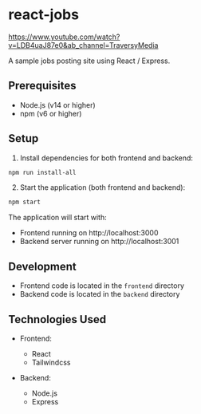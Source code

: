 # react-jobs

https://www.youtube.com/watch?v=LDB4uaJ87e0&ab_channel=TraversyMedia

A sample jobs posting site using React / Express.

## Prerequisites

- Node.js (v14 or higher)
- npm (v6 or higher)

## Setup

1. Install dependencies for both frontend and backend:

```bash
npm run install-all
```

2. Start the application (both frontend and backend):

```bash
npm start
```

The application will start with:

- Frontend running on http://localhost:3000
- Backend server running on http://localhost:3001

## Development

- Frontend code is located in the `frontend` directory
- Backend code is located in the `backend` directory

## Technologies Used

- Frontend:

  - React
  - Tailwindcss

- Backend:
  - Node.js
  - Express
